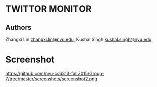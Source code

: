 # TWITTOR MONITOR 
## Authors
Zhangxi Lin zhangxi.lin@nyu.edu, Kushal Singh kushal.singh@nyu.edu

# Screenshot
https://github.com/nyu-cs6313-fall2015/Group-7/tree/master/screenshots/screenshot2.png
